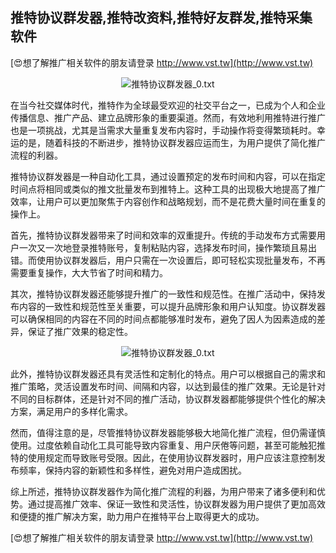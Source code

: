 ## **推特协议群发器,推特改资料,推特好友群发,推特采集软件**

[😍想了解推广相关软件的朋友请登录 http://www.vst.tw](http://www.vst.tw)

 <center><img src="https://vst.tw/MP4/tuiguang/png/6.png" alt="推特协议群发器_0.txt"></center>

在当今社交媒体时代，推特作为全球最受欢迎的社交平台之一，已成为个人和企业传播信息、推广产品、建立品牌形象的重要渠道。然而，有效地利用推特进行推广也是一项挑战，尤其是当需求大量重复发布内容时，手动操作将变得繁琐耗时。幸运的是，随着科技的不断进步，推特协议群发器应运而生，为用户提供了简化推广流程的利器。

推特协议群发器是一种自动化工具，通过设置预定的发布时间和内容，可以在指定时间点将相同或类似的推文批量发布到推特上。这种工具的出现极大地提高了推广效率，让用户可以更加聚焦于内容创作和战略规划，而不是花费大量时间在重复的操作上。

首先，推特协议群发器带来了时间和效率的双重提升。传统的手动发布方式需要用户一次又一次地登录推特账号，复制粘贴内容，选择发布时间，操作繁琐且易出错。而使用协议群发器后，用户只需在一次设置后，即可轻松实现批量发布，不再需要重复操作，大大节省了时间和精力。

其次，推特协议群发器还能够提升推广的一致性和规范性。在推广活动中，保持发布内容的一致性和规范性至关重要，可以提升品牌形象和用户认知度。协议群发器可以确保相同的内容在不同的时间点都能够准时发布，避免了因人为因素造成的差异，保证了推广效果的稳定性。

 <center><img src="https://vst.tw/MP4/tuiguang/png/0.png" alt="推特协议群发器_0.txt"></center>

此外，推特协议群发器还具有灵活性和定制化的特点。用户可以根据自己的需求和推广策略，灵活设置发布时间、间隔和内容，以达到最佳的推广效果。无论是针对不同的目标群体，还是针对不同的推广活动，协议群发器都能够提供个性化的解决方案，满足用户的多样化需求。

然而，值得注意的是，尽管推特协议群发器能够极大地简化推广流程，但仍需谨慎使用。过度依赖自动化工具可能导致内容重复、用户厌倦等问题，甚至可能触犯推特的使用规定而导致账号受限。因此，在使用协议群发器时，用户应该注意控制发布频率，保持内容的新颖性和多样性，避免对用户造成困扰。

综上所述，推特协议群发器作为简化推广流程的利器，为用户带来了诸多便利和优势。通过提高推广效率、保证一致性和灵活性，协议群发器为用户提供了更加高效和便捷的推广解决方案，助力用户在推特平台上取得更大的成功。

[😍想了解推广相关软件的朋友请登录 http://www.vst.tw](http://www.vst.tw)



